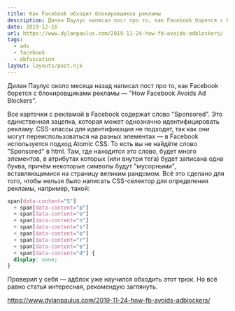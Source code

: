 ```yaml
---
title: Как Facebook обходит блокировщиков рекламы
description: Дилан Паулус написал пост про то, как Facebook борется с блокировщиками рекламы
date: 2019-12-16
url: https://www.dylanpaulus.com/2019-11-24-how-fb-avoids-adblockers/
tags:
  - ads
  - facebook
  - obfuscation
layout: layouts/post.njk
---
```

Дилан Паулус около месяца назад написал пост про то, как Facebook борется с блокировщиками рекламы — "How Facebook Avoids Ad Blockers".

Все карточки с рекламой в Facebook содержат слово "Sponsored". Это единственная зацепка, которая может однозначно идентифицировать рекламу. CSS-классы для идентификации не подходят, так как они могут переиспользоваться на разных элементах — в Facebook используется подход Atomic CSS. То есть вы не найдёте слово "Sponsored" в html. Там, где находится это слово, будет много элементов, в атрибутах которых (или внутри тега) будет записана одна буква, причём некоторые символы будут "мусорными", вставляющимися на страницу великим рандомом. Всё это сделано для того, чтобы нельзя было написать CSS-селектор для определения рекламы, например, такой:

```css
span[data-content="S"]
  + span[data-content="p"]
  + span[data-content="o"]
  + span[data-content="n"]
  + span[data-content="s"]
  + span[data-content="o"]
  + span[data-content="r"]
  + span[data-content="e"]
  + span[data-content="d"] {
  display: none;
}
```

Проверил у себя — адблок уже научился обходить этот трюк. Но всё равно статья интересная, рекомендую заглянуть.

https://www.dylanpaulus.com/2019-11-24-how-fb-avoids-adblockers/
